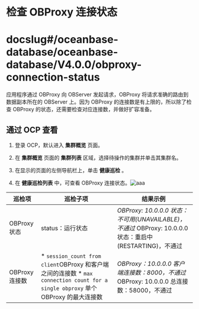 检查 OBProxy 连接状态
====================================

# docslug#/oceanbase-database/oceanbase-database/V4.0.0/obproxy-connection-status
应用程序通过 OBProxy 向 OBServer 发起请求，OBProxy 将请求准确的路由到数据副本所在的 OBServer 上。因为 OBProxy 的连接数是有上限的，所以除了检查 OBProxy 的状态，还需要检查对应连接数，并做好扩容准备。

通过 OCP 查看
------------------------------

1. 登录 OCP，默认进入 **集群概览** 页面。

2. 在 **集群概览** 页面的 **集群列表** 区域，选择待操作的集群并单击其集群名。

3. 在显示的页面的左侧导航栏上，单击 **健康巡检** 。

4. 在 **健康巡检列表** 中，可查看 OBProxy 连接状态。![aaa](https://help-static-aliyun-doc.aliyuncs.com/assets/img/zh-CN/4935672461/p374206.png)

|     巡检项     |                                                                                                                        巡检子项                                                                                                                         |                                                                                                                   结果示例                                                                                                                    |
|-------------|-----------------------------------------------------------------------------------------------------------------------------------------------------------------------------------------------------------------------------------------------------|-------------------------------------------------------------------------------------------------------------------------------------------------------------------------------------------------------------------------------------------|
| OBProxy 状态  | status：运行状态                                                                                                                                                                                                                                         | *OBProxy: 10.0.0.0 状态：不可用(UNAVAILABLE)，不通过    <!-- -->* OBProxy: 10.0.0.0 状态：重启中(RESTARTING)，不通过    |
| OBProxy 连接数 | * `session_count from client`OBProxy 和客户端之间的连接数    <!-- --> * `max connection count for a single obproxy` 单个 OBProxy 的最大连接数    | *OBProxy：10.0.0.0 客户端连接数：8000，不通过    <!-- -->* OBProxy: 10.0.0.0 总连接数：58000，不通过                     |
